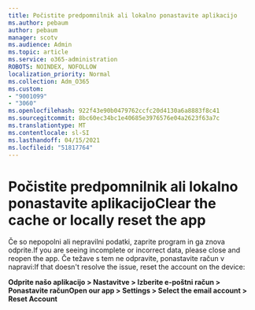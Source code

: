 ```yaml
---
title: Počistite predpomnilnik ali lokalno ponastavite aplikacijo
ms.author: pebaum
author: pebaum
manager: scotv
ms.audience: Admin
ms.topic: article
ms.service: o365-administration
ROBOTS: NOINDEX, NOFOLLOW
localization_priority: Normal
ms.collection: Adm_O365
ms.custom:
- "9001099"
- "3060"
ms.openlocfilehash: 922f43e90b0479762ccfc20d4130a6a8883f8c41
ms.sourcegitcommit: 8bc60ec34bc1e40685e3976576e04a2623f63a7c
ms.translationtype: MT
ms.contentlocale: sl-SI
ms.lasthandoff: 04/15/2021
ms.locfileid: "51817764"
---
```

# <a name="clear-the-cache-or-locally-reset-the-app"></a><span data-ttu-id="8b9ee-102">Počistite predpomnilnik ali lokalno ponastavite aplikacijo</span><span class="sxs-lookup"><span data-stu-id="8b9ee-102">Clear the cache or locally reset the app</span></span>

<span data-ttu-id="8b9ee-103">Če so nepopolni ali nepravilni podatki, zaprite program in ga znova odprite.</span><span class="sxs-lookup"><span data-stu-id="8b9ee-103">If you are seeing incomplete or incorrect data, please close and reopen the app.</span></span>  <span data-ttu-id="8b9ee-104">Če težave s tem ne odpravite, ponastavite račun v napravi:</span><span class="sxs-lookup"><span data-stu-id="8b9ee-104">If that doesn't resolve the issue, reset the account on the device:</span></span> 

<span data-ttu-id="8b9ee-105">**Odprite našo aplikacijo > Nastavitve > Izberite e-poštni račun > Ponastavite račun**</span><span class="sxs-lookup"><span data-stu-id="8b9ee-105">**Open our app > Settings > Select the email account > Reset Account**</span></span>